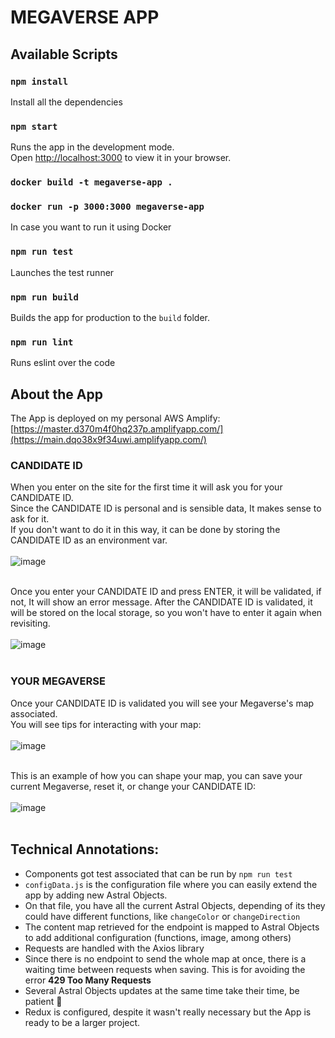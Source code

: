 # MEGAVERSE APP

## Available Scripts

### `npm install`

Install all the dependencies

### `npm start`

Runs the app in the development mode.\
Open [http://localhost:3000](http://localhost:3000) to view it in your browser.

### ` docker build -t megaverse-app . `
### ` docker run -p 3000:3000 megaverse-app `

In case you want to run it using Docker

### `npm run test`

Launches the test runner 

### `npm run build`

Builds the app for production to the `build` folder.

### `npm run lint`

Runs eslint over the code


## About the App
The App is deployed on my personal AWS Amplify:\
[https://master.d370m4f0hq237p.amplifyapp.com/](https://main.dqo38x9f34uwi.amplifyapp.com/)

### CANDIDATE ID
When you enter on the site for the first time it will ask you for your CANDIDATE ID.\
Since the CANDIDATE ID is personal and is sensible data, It makes sense to ask for it.\
If you don't want to do it in this way, it can be done by storing the CANDIDATE ID as an environment var.
\
\
![image](https://github.com/nicolas-logo/megaverse-app/assets/26005281/c31e3769-6b80-43d9-92af-a09b9b9fa56f)
<br />
<br />

Once you enter your CANDIDATE ID and press ENTER, it will be validated, if not, It will show an error message.
After the CANDIDATE ID is validated, it will be stored on the local storage, so you won't have to enter it again when revisiting.
\
\
![image](https://github.com/nicolas-logo/megaverse-app/assets/26005281/b916c35d-3e01-4883-b639-becea700bd23)
<br />
<br />

### YOUR MEGAVERSE
Once your CANDIDATE ID is validated you will see your Megaverse's map associated.\
You will see tips for interacting with your map:
\
\
![image](https://github.com/nicolas-logo/megaverse-app/assets/26005281/7f365391-a910-45a6-88c4-468f789e84c5)
<br />
<br />

This is an example of how you can shape your map, you can save your current Megaverse, reset it, or change your CANDIDATE ID:
\
\
![image](https://github.com/nicolas-logo/megaverse-app/assets/26005281/4947c984-115e-4f60-bf4f-8bf32811eb63)
<br />
<br />

## Technical Annotations:
- Components got test associated that can be run by ```npm run test```
- ```configData.js``` is the configuration file where you can easily extend the app by adding new Astral Objects.
- On that file, you have all the current Astral Objects, depending of its they could have different functions, like ```changeColor``` or ```changeDirection```
- The content map retrieved for the endpoint is mapped to Astral Objects to add additional configuration (functions, image, among others)
- Requests are handled with the Axios library
- Since there is no endpoint to send the whole map at once, there is a waiting time between requests when saving. This is for avoiding the error **429 Too Many Requests**
- Several Astral Objects updates at the same time take their time, be patient :pray:
- Redux is configured, despite it wasn't really necessary but the App is ready to be a larger project.
